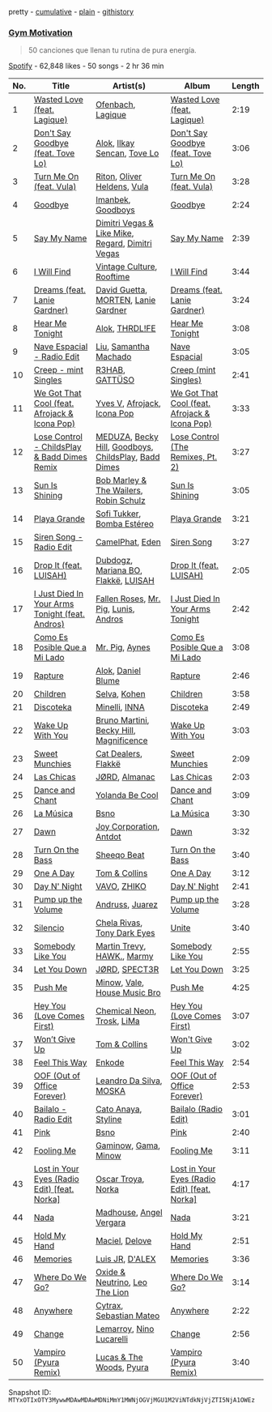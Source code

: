 pretty - [cumulative](/playlists/cumulative/37i9dQZF1DWVzL4bYZBn6V.md) - [plain](/playlists/plain/37i9dQZF1DWVzL4bYZBn6V) - [githistory](https://github.githistory.xyz/mackorone/spotify-playlist-archive/blob/main/playlists/plain/37i9dQZF1DWVzL4bYZBn6V)

### [Gym Motivation](https://open.spotify.com/playlist/37i9dQZF1DWVzL4bYZBn6V)

> 50 canciones que llenan tu rutina de pura energía.

[Spotify](https://open.spotify.com/user/spotify) - 62,848 likes - 50 songs - 2 hr 36 min

| No. | Title | Artist(s) | Album | Length |
|---|---|---|---|---|
| 1 | [Wasted Love \(feat\. Lagique\)](https://open.spotify.com/track/2pPO9YecZimmuVQfIzfV6U) | [Ofenbach](https://open.spotify.com/artist/4AKwRarlmsUlLjIwt38NLw), [Lagique](https://open.spotify.com/artist/1PbtWtrN7jZpd4toqxrjm2) | [Wasted Love \(feat\. Lagique\)](https://open.spotify.com/album/0i72GjB523RgrjK8HUa61B) | 2:19 |
| 2 | [Don't Say Goodbye \(feat\. Tove Lo\)](https://open.spotify.com/track/0GTPmh5G40joBg93vcSQNq) | [Alok](https://open.spotify.com/artist/0NGAZxHanS9e0iNHpR8f2W), [Ilkay Sencan](https://open.spotify.com/artist/5deLgmgAEgy8UHOfJ9Dj8w), [Tove Lo](https://open.spotify.com/artist/4NHQUGzhtTLFvgF5SZesLK) | [Don't Say Goodbye \(feat\. Tove Lo\)](https://open.spotify.com/album/6UVhujgLKhIKtLv7gI0AHX) | 3:06 |
| 3 | [Turn Me On \(feat\. Vula\)](https://open.spotify.com/track/0qaWEvPkts34WF68r8Dzx9) | [Riton](https://open.spotify.com/artist/7i9j813KFoSBMldGqlh2Z1), [Oliver Heldens](https://open.spotify.com/artist/5nki7yRhxgM509M5ADlN1p), [Vula](https://open.spotify.com/artist/6YqhcZlSE8ugUcmoHLw9gz) | [Turn Me On \(feat\. Vula\)](https://open.spotify.com/album/7mtnp7B5yFt3D3PAznGzc8) | 3:28 |
| 4 | [Goodbye](https://open.spotify.com/track/4crczEC1PpoD8TsDsmoWNI) | [Imanbek](https://open.spotify.com/artist/5rGrDvrLOV2VV8SCFVGWlj), [Goodboys](https://open.spotify.com/artist/2nm38smINjms1LtczR0Cei) | [Goodbye](https://open.spotify.com/album/2wUKHXscUlHKW0tEVVYqRs) | 2:24 |
| 5 | [Say My Name](https://open.spotify.com/track/3GYlQmwfBDo7imFyGPhrl7) | [Dimitri Vegas & Like Mike](https://open.spotify.com/artist/73jBynjsVtofjRpdpRAJGk), [Regard](https://open.spotify.com/artist/4ofCBoyEiGSePFAG500xev), [Dimitri Vegas](https://open.spotify.com/artist/2HkAI0YrEcgoR8QdaURqhO) | [Say My Name](https://open.spotify.com/album/4r6DqAydqQCcOs1JiVmRSZ) | 2:39 |
| 6 | [I Will Find](https://open.spotify.com/track/2bbfiUnH4CATlekDS1dxNr) | [Vintage Culture](https://open.spotify.com/artist/28uJnu5EsrGml2tBd7y8ts), [Rooftime](https://open.spotify.com/artist/4QZjx3AfLqJhGYkmWAEUm7) | [I Will Find](https://open.spotify.com/album/1Lb2OTMflllFCVVSBH9G9O) | 3:44 |
| 7 | [Dreams \(feat\. Lanie Gardner\)](https://open.spotify.com/track/5ovAmYzYLeEmOX6P3bmlzV) | [David Guetta](https://open.spotify.com/artist/1Cs0zKBU1kc0i8ypK3B9ai), [MORTEN](https://open.spotify.com/artist/19HFRWmRCl27kTk6LeqAO8), [Lanie Gardner](https://open.spotify.com/artist/5lhCycgJCjQIMpWNk4DycY) | [Dreams \(feat\. Lanie Gardner\)](https://open.spotify.com/album/4gj29oc0vz1qPuosvrkt8B) | 3:24 |
| 8 | [Hear Me Tonight](https://open.spotify.com/track/0v8OKUrqZGoEbgEUXScRSQ) | [Alok](https://open.spotify.com/artist/0NGAZxHanS9e0iNHpR8f2W), [THRDL!FE](https://open.spotify.com/artist/04O00MEN0lHEKWTwRjb1nS) | [Hear Me Tonight](https://open.spotify.com/album/2kJHrTUZ21XbtKO9fEFzhG) | 3:08 |
| 9 | [Nave Espacial \- Radio Edit](https://open.spotify.com/track/709F4UQ2uKplKvcD88xffa) | [Liu](https://open.spotify.com/artist/3DnNQH13SfSOjZDsVEa0ht), [Samantha Machado](https://open.spotify.com/artist/5qQdzyIlYfzICKOVdb7XvY) | [Nave Espacial](https://open.spotify.com/album/0BfPu5BTYxU4b81nh5TFLL) | 3:05 |
| 10 | [Creep \- mint Singles](https://open.spotify.com/track/5LRxdeykOfvKb1aWGrrGyo) | [R3HAB](https://open.spotify.com/artist/6cEuCEZu7PAE9ZSzLLc2oQ), [GATTÜSO](https://open.spotify.com/artist/3PlRvQnVE3XAbtHUNc4nic) | [Creep \(mint Singles\)](https://open.spotify.com/album/31LEjqDdP0TyZgiuse84cf) | 2:41 |
| 11 | [We Got That Cool \(feat\. Afrojack & Icona Pop\)](https://open.spotify.com/track/2cFK03sObtI6AK3QKeOT5g) | [Yves V](https://open.spotify.com/artist/47BEc2RoW53owMyxacXWdV), [Afrojack](https://open.spotify.com/artist/4D75GcNG95ebPtNvoNVXhz), [Icona Pop](https://open.spotify.com/artist/1VBflYyxBhnDc9uVib98rw) | [We Got That Cool \(feat\. Afrojack & Icona Pop\)](https://open.spotify.com/album/1WowOfXnw3DlwgjyzlAU4Q) | 3:33 |
| 12 | [Lose Control \- ChildsPlay & Badd Dimes Remix](https://open.spotify.com/track/44Fy9nmj1bBh42WviVea0m) | [MEDUZA](https://open.spotify.com/artist/0xRXCcSX89eobfrshSVdyu), [Becky Hill](https://open.spotify.com/artist/4EPJlUEBy49EX1wuFOvtjK), [Goodboys](https://open.spotify.com/artist/2nm38smINjms1LtczR0Cei), [ChildsPlay](https://open.spotify.com/artist/6rNu1h2bZtfgDuZC5FWGel), [Badd Dimes](https://open.spotify.com/artist/4ddhmWe0fgEqOyb2kihLWB) | [Lose Control \(The Remixes, Pt\. 2\)](https://open.spotify.com/album/6DbsmA9K8WDhUgu3ZuLcBX) | 3:27 |
| 13 | [Sun Is Shining](https://open.spotify.com/track/48xPlyqrp76RSwJirihTHo) | [Bob Marley & The Wailers](https://open.spotify.com/artist/2QsynagSdAqZj3U9HgDzjD), [Robin Schulz](https://open.spotify.com/artist/3t5xRXzsuZmMDkQzgOX35S) | [Sun Is Shining](https://open.spotify.com/album/0W5Q4QB5XqFJZbd2ZhCfWK) | 3:05 |
| 14 | [Playa Grande](https://open.spotify.com/track/5TJ6emvXEa0KxL7We4QyJT) | [Sofi Tukker](https://open.spotify.com/artist/586uxXMyD5ObPuzjtrzO1Q), [Bomba Estéreo](https://open.spotify.com/artist/5n9bMYfz9qss2VOW89EVs2) | [Playa Grande](https://open.spotify.com/album/1CNYk7pMA94naeh4XyTrlf) | 3:21 |
| 15 | [Siren Song \- Radio Edit](https://open.spotify.com/track/5Av1pSoOroARH50X3V80nL) | [CamelPhat](https://open.spotify.com/artist/240wlM8vDrf6S4zCyzGj2W), [Eden](https://open.spotify.com/artist/6N2Ia8zUwFniMNuziWgRw0) | [Siren Song](https://open.spotify.com/album/5dKK3CIn47wK0EOfFil0Yx) | 3:27 |
| 16 | [Drop It \(feat\. LUISAH\)](https://open.spotify.com/track/6SK5X1cj2G3vFNb7iTmLfV) | [Dubdogz](https://open.spotify.com/artist/4cdyqaBREB68H77QKCrKP1), [Mariana BO](https://open.spotify.com/artist/2cFzYhiHqYS7o8ZIM9WD22), [Flakkë](https://open.spotify.com/artist/1sxPqLUpMnZDhO9QcMb7X1), [LUISAH](https://open.spotify.com/artist/2jbmRtqNLORtXQWb8s9RFG) | [Drop It \(feat\. LUISAH\)](https://open.spotify.com/album/7ouqlLsz812M3nTRAv9NYM) | 2:05 |
| 17 | [I Just Died In Your Arms Tonight \(feat\. Andros\)](https://open.spotify.com/track/0bP88wC19xydrjB4vHe8Be) | [Fallen Roses](https://open.spotify.com/artist/5I6WLC9Auo6aeTRHPQbdOv), [Mr\. Pig](https://open.spotify.com/artist/4psozRvxjEJEOANLHTwA7J), [Lunis](https://open.spotify.com/artist/1YjaVTeHBlVRRxbk7H30HN), [Andros](https://open.spotify.com/artist/6xF1vJVs8eJ04wVjW8zEa7) | [I Just Died In Your Arms Tonight](https://open.spotify.com/album/1CTcktO7RfykLfA52TbuGP) | 2:42 |
| 18 | [Como Es Posible Que a Mi Lado](https://open.spotify.com/track/4n3z3N2m6zfCJzrAc3ABPi) | [Mr\. Pig](https://open.spotify.com/artist/4psozRvxjEJEOANLHTwA7J), [Aynes](https://open.spotify.com/artist/0WByZEwRntV98feeVnccWG) | [Como Es Posible Que a Mi Lado](https://open.spotify.com/album/73Q842SM0mDLFtiuryhfRP) | 3:08 |
| 19 | [Rapture](https://open.spotify.com/track/0CNxWAkG4ysu9Z3eCfknWK) | [Alok](https://open.spotify.com/artist/0NGAZxHanS9e0iNHpR8f2W), [Daniel Blume](https://open.spotify.com/artist/7pbay7w0V7OdIr3jzSRkHj) | [Rapture](https://open.spotify.com/album/7Lot6c8rqaZdDeeAIL6KM5) | 2:46 |
| 20 | [Children](https://open.spotify.com/track/6KXxcGWj6KB5GlW1c2dhY5) | [Selva](https://open.spotify.com/artist/1Ejjxuav6kpsSyb6QIhjHa), [Kohen](https://open.spotify.com/artist/3Dkul6nShja7zaggvl66rB) | [Children](https://open.spotify.com/album/2alDtRinlIXBcb5bf5DHmn) | 3:58 |
| 21 | [Discoteka](https://open.spotify.com/track/5tCUZYk547DFd01YKdZ36x) | [Minelli](https://open.spotify.com/artist/5T0j6On1EthT2QVNXh8vqc), [INNA](https://open.spotify.com/artist/2w9zwq3AktTeYYMuhMjju8) | [Discoteka](https://open.spotify.com/album/0xBL5r92lV5SZDU8FvrZ1u) | 2:49 |
| 22 | [Wake Up With You](https://open.spotify.com/track/543VnS905CHArJ2oFm17p5) | [Bruno Martini](https://open.spotify.com/artist/5veVxxPm1vzgi6pO2iVA8L), [Becky Hill](https://open.spotify.com/artist/4EPJlUEBy49EX1wuFOvtjK), [Magnificence](https://open.spotify.com/artist/5zfDGV6C2Xwns1g773GF3N) | [Wake Up With You](https://open.spotify.com/album/0w3pORscruGFSgCQgw8N0E) | 3:03 |
| 23 | [Sweet Munchies](https://open.spotify.com/track/6sxPpL5WehUjoxQ0o5hf6w) | [Cat Dealers](https://open.spotify.com/artist/3q2dSq7VZnj8TmoJUyRm40), [Flakkë](https://open.spotify.com/artist/1sxPqLUpMnZDhO9QcMb7X1) | [Sweet Munchies](https://open.spotify.com/album/0e3nx8tl0cwLOzEJ6zQ72h) | 2:09 |
| 24 | [Las Chicas](https://open.spotify.com/track/7pgPk50uMallAw6rGYlqgp) | [JØRD](https://open.spotify.com/artist/2dhLVCzAEMbAu1SSkAoOGV), [Almanac](https://open.spotify.com/artist/2EJxcRlcIa5W1u2v42PvTv) | [Las Chicas](https://open.spotify.com/album/6H7aIWUr3asorKwbRpih3m) | 2:03 |
| 25 | [Dance and Chant](https://open.spotify.com/track/26LrcfQvosoKyUiLV0057Q) | [Yolanda Be Cool](https://open.spotify.com/artist/4KkHjCe8ouh8C2P9LPoD4F) | [Dance and Chant](https://open.spotify.com/album/6zdC2SBKX4WLLSztigHAJ0) | 3:09 |
| 26 | [La Música](https://open.spotify.com/track/1HBy0FTxfdKiZ8yLEYPdIS) | [Bsno](https://open.spotify.com/artist/1ou0Yboh9yJJHRt2bxxz29) | [La Música](https://open.spotify.com/album/2WemEhIuMzJqw9oBzD8Nwc) | 3:30 |
| 27 | [Dawn](https://open.spotify.com/track/4hpDoKsVsjCTC5pbTgyUyG) | [Joy Corporation](https://open.spotify.com/artist/22DpF66KIdKHmy1IvzEZXc), [Antdot](https://open.spotify.com/artist/3of9b8iUxyXtfnwwahfUNx) | [Dawn](https://open.spotify.com/album/6al3sqwfmUAOSSucHsyy1U) | 3:32 |
| 28 | [Turn On the Bass](https://open.spotify.com/track/7hSTXrC5oAMss4LTPbbkua) | [Sheeqo Beat](https://open.spotify.com/artist/4PPVTIy0XtTMJuiA7mC4Ak) | [Turn On the Bass](https://open.spotify.com/album/4VAt1w3oStAsuT1Gh3g84o) | 3:40 |
| 29 | [One A Day](https://open.spotify.com/track/09VGT0e2aYkoCVNRjOPKZa) | [Tom & Collins](https://open.spotify.com/artist/1XU5MjR4kex9BGyY4UMtta) | [One A Day](https://open.spotify.com/album/7a3CD5WnyDxWxpCaBQHYHx) | 3:12 |
| 30 | [Day N' Night](https://open.spotify.com/track/1UI2XoFQxOm7ufFoXQhkhb) | [VAVO](https://open.spotify.com/artist/44re77WwNG34C182Jq3WIK), [ZHIKO](https://open.spotify.com/artist/0zr2hUrgdQC7g7v2fpd166) | [Day N' Night](https://open.spotify.com/album/2Cb1nGPZtIKEoNUjDhiZw0) | 2:41 |
| 31 | [Pump up the Volume](https://open.spotify.com/track/1D5Kc0zv5rbbDwKbu0YTDd) | [Andruss](https://open.spotify.com/artist/6HZwb7Zbnvfo8u1sst4QrI), [Juarez](https://open.spotify.com/artist/0Infrp3tv1N9fmtOhctOfN) | [Pump up the Volume](https://open.spotify.com/album/6lKCdY9YNuLLMNN7FqMHm8) | 3:28 |
| 32 | [Silencio](https://open.spotify.com/track/33UmrviWxUiiXGUotGuKi9) | [Chela Rivas](https://open.spotify.com/artist/1NUXnGPzPYyTiaEegkod3n), [Tony Dark Eyes](https://open.spotify.com/artist/3aJBHJUwHkjkGQ4zkG93HP) | [Unite](https://open.spotify.com/album/0V1uXFisZk2rhJrkNPZVAD) | 3:40 |
| 33 | [Somebody Like You](https://open.spotify.com/track/5AObadnwUbTjOtpJf6X10i) | [Martin Trevy](https://open.spotify.com/artist/0i3OcVzzb5UEdC4j4hRQte), [HAWK.](https://open.spotify.com/artist/6kGgCcP1pFsfBy9Zj7KZft), [Marmy](https://open.spotify.com/artist/7GDzOgd5Z7GSqIyfDcVguz) | [Somebody Like You](https://open.spotify.com/album/30yJH2QfFDdEyEpGoHxujc) | 2:55 |
| 34 | [Let You Down](https://open.spotify.com/track/1niAie0JRjlHg1id7hFCfS) | [JØRD](https://open.spotify.com/artist/2dhLVCzAEMbAu1SSkAoOGV), [SPECT3R](https://open.spotify.com/artist/4NWK1Lp9NUDfJpAnSmAo4t) | [Let You Down](https://open.spotify.com/album/0SIxLZVzSBT22y2s8Iw4X6) | 3:25 |
| 35 | [Push Me](https://open.spotify.com/track/2IDa4VHiakky6xNeSrkYE8) | [Minow](https://open.spotify.com/artist/53WBL9mWs6KRVyrWBB6Fen), [Vale](https://open.spotify.com/artist/3xO9hPdz5KQ7wOXxshldeL), [House Music Bro](https://open.spotify.com/artist/6CK6I6I7fKtcThateyQpVY) | [Push Me](https://open.spotify.com/album/5jamFfc9LWWvJCceNcZZgg) | 4:25 |
| 36 | [Hey You \(Love Comes First\)](https://open.spotify.com/track/1S1HrkjxspECOxst4NJavc) | [Chemical Neon](https://open.spotify.com/artist/4mAq0LHObKTj1SaNZ9Nt8K), [Trosk](https://open.spotify.com/artist/63VhQFmCaLpDaNuPWftJCN), [LiMa](https://open.spotify.com/artist/5jbXNyTXpJYKeYsmweGIgH) | [Hey You \(Love Comes First\)](https://open.spotify.com/album/7yNA4WraWbiML4PlkxtI8I) | 3:07 |
| 37 | [Won’t Give Up](https://open.spotify.com/track/1MWyASNuARY5NrHVPh81lx) | [Tom & Collins](https://open.spotify.com/artist/1XU5MjR4kex9BGyY4UMtta) | [Won't Give Up](https://open.spotify.com/album/6cgX5pGfRM5YccxFeFKZr1) | 3:02 |
| 38 | [Feel This Way](https://open.spotify.com/track/4agUkSkSCmHLMmOfcAnZuN) | [Enkode](https://open.spotify.com/artist/5OsTZlODtkuY6VgcRSBBee) | [Feel This Way](https://open.spotify.com/album/43rxxp3huVJbLUMBhNM23y) | 2:54 |
| 39 | [OOF \(Out of Office Forever\)](https://open.spotify.com/track/4tKiLOHkzrY43buY7hd7ic) | [Leandro Da Silva](https://open.spotify.com/artist/5hCv8oMMxHb3FoHMGLN8Vx), [MOSKA](https://open.spotify.com/artist/1rVo9h17cHhWerDiZj0yXH) | [OOF \(Out of Office Forever\)](https://open.spotify.com/album/1k4sLAsm3CuGtAKeAtrzMt) | 2:53 |
| 40 | [Bailalo \- Radio Edit](https://open.spotify.com/track/6rzG1q2gQ4kUtK1OUT4sIY) | [Cato Anaya](https://open.spotify.com/artist/507rh33OTfUsKJiVI6Urec), [Styline](https://open.spotify.com/artist/0DfXOhUve7dNuy34H95vqS) | [Bailalo \(Radio Edit\)](https://open.spotify.com/album/5pgbDyU2hrE9eX01HGKUNj) | 3:01 |
| 41 | [Pink](https://open.spotify.com/track/397D6hKNBOuxkFHMY5a9z6) | [Bsno](https://open.spotify.com/artist/1ou0Yboh9yJJHRt2bxxz29) | [Pink](https://open.spotify.com/album/1IoexiSs2Ue7tG9ef9sdeR) | 2:40 |
| 42 | [Fooling Me](https://open.spotify.com/track/1WoH0L7MJQphYNo0gyi4WD) | [Gaminow](https://open.spotify.com/artist/0JboxlhX1MrKdJAQyYZILH), [Gama](https://open.spotify.com/artist/4z5hE5cqCfTsCZ60IVAgRC), [Minow](https://open.spotify.com/artist/53WBL9mWs6KRVyrWBB6Fen) | [Fooling Me](https://open.spotify.com/album/5CTsLfUjU2O5RnKwbK1dsw) | 3:11 |
| 43 | [Lost in Your Eyes \(Radio Edit\) \[feat\. Norka\]](https://open.spotify.com/track/0nDsvBpOyXOYIs433CjmrP) | [Oscar Troya](https://open.spotify.com/artist/1qEogEbQ167J79TjtdCFiq), [Norka](https://open.spotify.com/artist/5xZ6US5f16cPzE8qMLjLf1) | [Lost in Your Eyes \(Radio Edit\) \[feat\. Norka\]](https://open.spotify.com/album/6q13q5axUqE51wN1oB2GIq) | 4:17 |
| 44 | [Nada](https://open.spotify.com/track/1mlm9a4lCSLazplVoS15Fn) | [Madhouse](https://open.spotify.com/artist/74YcnRxZTY5Nu1RIqS8ovS), [Angel Vergara](https://open.spotify.com/artist/5MPkxfxPIhOca5QfYPfP2x) | [Nada](https://open.spotify.com/album/5NTJKD9sSSUkWDBfTjp7E1) | 3:21 |
| 45 | [Hold My Hand](https://open.spotify.com/track/0Qi4Xlh524Bj3EPmhwyDux) | [Maciel](https://open.spotify.com/artist/18EPLdbAm32pw1FUJUFMN0), [Delove](https://open.spotify.com/artist/70UpusffkLbUh9zPyOgvZt) | [Hold My Hand](https://open.spotify.com/album/5DA84BeSN1TYtyk9poJ24C) | 2:51 |
| 46 | [Memories](https://open.spotify.com/track/56cy1gTx6GpTjKBIFGdfe9) | [Luis JR](https://open.spotify.com/artist/0z9vGUlGF7lS5px3Y77Mjj), [D'ALEX](https://open.spotify.com/artist/0FE798xrpeoQtmsv8TjvM4) | [Memories](https://open.spotify.com/album/0IZU361PqM4rU93o9LNoBR) | 3:36 |
| 47 | [Where Do We Go?](https://open.spotify.com/track/0VzbCGoQosaUAoy4RMgKAm) | [Oxide & Neutrino](https://open.spotify.com/artist/0uhNYfjHJyAmHh2xNZ4vqf), [Leo The Lion](https://open.spotify.com/artist/0Wq4b4GUAJ0awoPYiCftWL) | [Where Do We Go?](https://open.spotify.com/album/5ExfclQkJzsVxIBpzv3WfE) | 3:14 |
| 48 | [Anywhere](https://open.spotify.com/track/4LixDfUyJFL3OFyZqruBto) | [Cytrax](https://open.spotify.com/artist/654q5ND8XzmkMhxU1JwS2U), [Sebastian Mateo](https://open.spotify.com/artist/4McoittPoukRnXpQM6oqus) | [Anywhere](https://open.spotify.com/album/6oMuOHFOSbSashSF1L4qgB) | 2:22 |
| 49 | [Change](https://open.spotify.com/track/7uHh8SlhRmPwxmm2jwu4Ph) | [Lemarroy](https://open.spotify.com/artist/0MbIn3hLqEhgj784ocMT1W), [Nino Lucarelli](https://open.spotify.com/artist/2Z6k8JBzhJPPRIAyKaUEJZ) | [Change](https://open.spotify.com/album/4qEQg7gOeQlsp61IjSTQ69) | 2:56 |
| 50 | [Vampiro \(Pyura Remix\)](https://open.spotify.com/track/4XGyifnRty1FI3qQe8bhet) | [Lucas & The Woods](https://open.spotify.com/artist/4OIDWn0ASVx73rysnf6pqA), [Pyura](https://open.spotify.com/artist/77cMdN9JK8HlrCtHdPKSHi) | [Vampiro \(Pyura Remix\)](https://open.spotify.com/album/2IcmfBYtzX45pZmlo8yV0q) | 3:40 |

Snapshot ID: `MTYxOTIxOTY3MywwMDAwMDAwMDNiMmY1MWNjOGVjMGU1M2ViNTdkNjVjZTI5NjA1OWEz`
